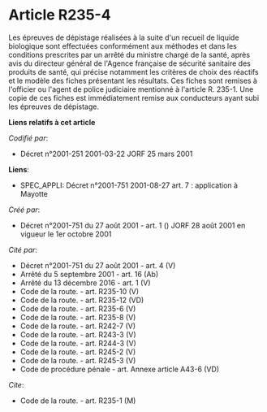 # Article R235-4

Les épreuves de dépistage réalisées à la suite d'un recueil de liquide biologique sont effectuées conformément aux méthodes
et dans les conditions prescrites par un arrêté du ministre chargé de la santé, après avis du directeur général de l'Agence
française de sécurité sanitaire des produits de santé, qui précise notamment les critères de choix des réactifs et le modèle
des fiches présentant les résultats. Ces fiches sont remises à l'officier ou l'agent de police judiciaire mentionné à
l'article R. 235-1. Une copie de ces fiches est immédiatement remise aux conducteurs ayant subi les épreuves de dépistage.

**Liens relatifs à cet article**

_Codifié par_:

  - Décret n°2001-251 2001-03-22 JORF 25 mars 2001

**Liens**:

  - SPEC_APPLI: Décret n°2001-751 2001-08-27 art. 7 : application à Mayotte

_Créé par_:

  - Décret n°2001-751 du 27 août 2001 - art. 1 () JORF 28 août 2001 en vigueur le 1er octobre 2001

_Cité par_:

  - Décret n°2001-751 du 27 août 2001 - art. 4 (V)
  - Arrêté du 5 septembre 2001 - art. 16 (Ab)
  - Arrêté du 13 décembre 2016 - art. 1 (V)
  - Code de la route. - art. R235-10 (V)
  - Code de la route. - art. R235-12 (VD)
  - Code de la route. - art. R235-6 (V)
  - Code de la route. - art. R235-8 (V)
  - Code de la route. - art. R242-7 (V)
  - Code de la route. - art. R243-3 (V)
  - Code de la route. - art. R244-3 (V)
  - Code de la route. - art. R245-2 (V)
  - Code de la route. - art. R245-3 (V)
  - Code de procédure pénale - art. Annexe article A43-6 (VD)

_Cite_:

  - Code de la route. - art. R235-1 (M)
